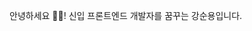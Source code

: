 안녕하세요 🙋‍♂️! 신입 프론트엔드 개발자를 꿈꾸는 강순용입니다.
<!---
KANGSOONYONG/KANGSOONYONG is a ✨ special ✨ repository because its `README.md` (this file) appears on your GitHub profile.
You can click the Preview link to take a look at your changes.
--->
